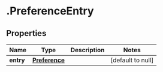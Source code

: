 # .PreferenceEntry

## Properties
Name | Type | Description | Notes
------------ | ------------- | ------------- | -------------
**entry** | [**Preference**](Preference.md) |  | [default to null]


